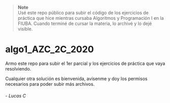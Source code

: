 
> **Note**  
> Usé este repo público para subir el código de los ejercicios de práctica que hice mientras cursaba Algoritmos y Programación I en la FIUBA. Cuando terminé de cursar la materia, lo archivé y lo dejé visible.

# algo1_AZC_2C_2020


Armo este repo para subir el 1er parcial y los ejercicios de práctica que vaya resolviendo.

Cualquier otra solución es bienvenida, avísenme y doy los permisos necesarios para poder subir más archivos.

###### - _Lucas C_
